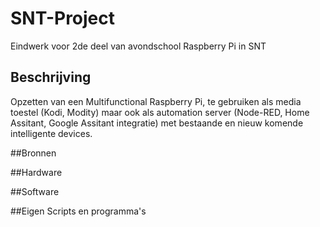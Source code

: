 # SNT-Project
Eindwerk voor 2de deel van avondschool Raspberry Pi in SNT
## Beschrijving
Opzetten van een Multifunctional Raspberry Pi, te gebruiken als media toestel (Kodi, Modity) maar ook als automation server (Node-RED, Home Assitant, Google Assitant integratie) met bestaande en nieuw komende intelligente devices.

##Bronnen


##Hardware


##Software


##Eigen Scripts en programma's
